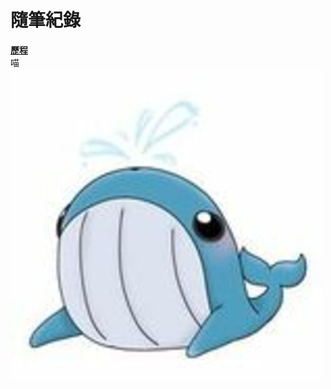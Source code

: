 # 隨筆紀錄  
[**歷程**](https://github.com/William957-web/Daily/blob/main/experience.md)  
喵   
![image](https://github.com/William957-web/Daily/blob/main/square_270033016_123732923470218_2838953935262327959_n.jpg?raw=true)  

